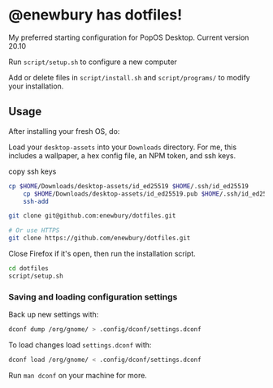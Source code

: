 # @enewbury has dotfiles!

My preferred starting configuration for PopOS Desktop. Current version 20.10 

Run `script/setup.sh` to configure a new computer

Add or delete files in `script/install.sh` and `script/programs/` to modify your installation.

## Usage

After installing your fresh OS, do:

Load your `desktop-assets` into your `Downloads` directory.  For me, this includes a wallpaper, a hex config file, an NPM token, and ssh keys.

copy ssh keys

```sh
cp $HOME/Downloads/desktop-assets/id_ed25519 $HOME/.ssh/id_ed25519
    cp $HOME/Downloads/desktop-assets/id_ed25519.pub $HOME/.ssh/id_ed25519.pub
    ssh-add
```

```sh
git clone git@github.com:enewbury/dotfiles.git

# Or use HTTPS
git clone https://github.com/enewbury/dotfiles.git
```

Close Firefox if it's open, then run the installation script.

```sh
cd dotfiles
script/setup.sh
```

### Saving and loading configuration settings



Back up new settings with:

```sh
dconf dump /org/gnome/ > .config/dconf/settings.dconf
```

To load changes load `settings.dconf` with:

```sh
dconf load /org/gnome/ < .config/dconf/settings.dconf
```

Run `man dconf` on your machine for more.
